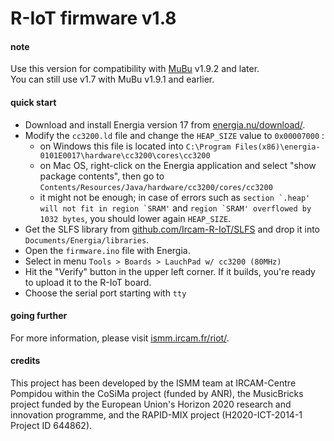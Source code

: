 # R-IoT firmware v1.8

#### note

Use this version for compatibility with [MuBu](http://forumnet.ircam.fr/product/mubu-en/) v1.9.2 and later.  
You can still use v1.7 with MuBu v1.9.1 and earlier.

#### quick start

* Download and install Energia version 17 from [energia.nu/download/](http://energia.nu/download/#previousreleases).
* Modify the `cc3200.ld` file and change the `HEAP_SIZE` value to `0x00007000` :
	* on Windows this file is located into `C:\Program Files(x86)\energia-0101E0017\hardware\cc3200\cores\cc3200`
    * on Mac OS, right-click on the Energia application and select "show package contents", then go to `Contents/Resources/Java/hardware/cc3200/cores/cc3200`
    * it might not be enough; in case of errors such as ``section `.heap' will not fit in region `SRAM'`` and ``region `SRAM' overflowed by 1032 bytes``, you should lower again `HEAP_SIZE`.
* Get the SLFS library from [github.com/Ircam-R-IoT/SLFS](https://github.com/Ircam-R-IoT/SLFS) and drop it into `Documents/Energia/libraries`.
* Open the `firmware.ino` file with Energia.
* Select in menu `Tools > Boards > LauchPad w/ cc3200 (80MHz)`
* Hit the "Verify" button in the upper left corner. If it builds, you're ready to upload it to the R-IoT board.
* Choose the serial port starting with `tty`

#### going further

For more information, please visit [ismm.ircam.fr/riot/](http://ismm.ircam.fr/riot/).

#### credits

This project has been developed by the ISMM team at IRCAM-Centre Pompidou within the CoSiMa project (funded by ANR), the MusicBricks project funded by the European Union's Horizon 2020 research and innovation programme, and the RAPID-MIX project (H2020-ICT-2014-1 Project ID 644862).
